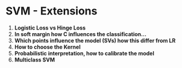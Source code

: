 # SVM - Extensions
1. **Logistic Loss vs Hinge Loss**
2. **In soft margin how C influences the classification...** 
3. **Which points influence the model (SVs) how this differ from LR**
4. **How to choose the Kernel** 
5. **Probabilistic interpretation, how to calibrate the model** 
6. **Multiclass SVM** 


 
